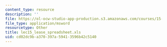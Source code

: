 ```yaml
---
content_type: resource
description: ''
file: https://ol-ocw-studio-app-production.s3.amazonaws.com/courses/15-515-financial-accounting-fall-2003/cd02dc9ba370397a59413596b42c5140_lec15_lease_spreadsheet.xls
file_type: application/msword
resourcetype: Other
title: lec15_lease_spreadsheet.xls
uid: cd02dc9b-a370-397a-5941-3596b42c5140
---
```

